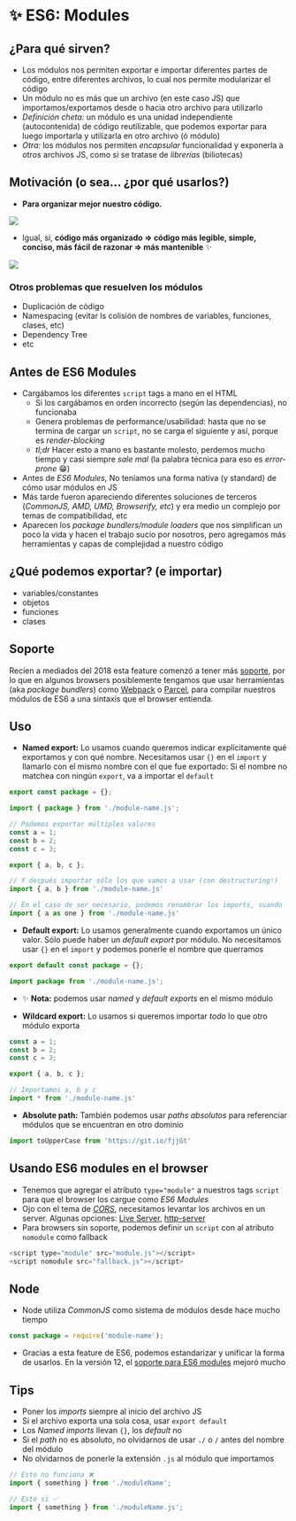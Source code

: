 # ✨ ES6: Modules

## ¿Para qué sirven?

- Los módulos nos permiten exportar e importar diferentes partes de código, entre diferentes archivos, lo cual nos permite modularizar el código
- Un módulo no es más que un archivo (en este caso JS) que importamos/exportamos desde o hacia otro archivo para utilizarlo
- _Definición cheta:_ un módulo es una unidad independiente (autocontenida) de código reutilizable, que podemos exportar para luego importarla y utilizarla en otro archivo (ó módulo)
- _Otra:_ los módulos nos permiten _encapsular_ funcionalidad y exponerla a otros archivos JS, como si se tratase de _librerías_ (biliotecas)

## Motivación (o sea... ¿por qué usarlos?)

- **Para organizar mejor nuestro código.**

![](https://i.ytimg.com/vi/0FHEeG_uq5Y/maxresdefault.jpg)

- Igual, si, **código más organizado => código más legible, simple, conciso, más fácil de razonar => más mantenible** ✨

![](https://media.makeameme.org/created/clean-code-clean.jpg)

### Otros problemas que resuelven los módulos

- Duplicación de código
- Namespacing (evitar ls colisión de nombres de variables, funciones, clases, etc)
- Dependency Tree
- etc

## Antes de ES6 Modules

- Cargábamos los diferentes `script` tags a mano en el HTML
  - Si los cargábamos en orden incorrecto (según las dependencias), no funcionaba
  - Genera problemas de performance/usabilidad: hasta que no se termina de cargar un `script`, no se carga el siguiente y así, porque es _render-blocking_
  - _tl;dr_ Hacer esto a mano es bastante molesto, perdemos mucho tiempo y casi siempre _sale mal_ (la palabra técnica para eso es _error-prone_ 😁)
- Antes de _ES6 Modules_, No teníamos una forma nativa (y standard) de cómo usar módulos en JS 
- Más tarde fueron apareciendo diferentes soluciones de terceros (_CommonJS, AMD, UMD, Browserify, etc_) y era medio un complejo por temas de compatibilidad, etc
- Aparecen los _package bundlers/module loaders_ que nos simplifican un poco la vida y hacen el trabajo sucio por nosotros, pero agregamos más herramientas y capas de complejidad a nuestro código

## ¿Qué podemos exportar? (e importar)

- variables/constantes
- objetos
- funciones
- clases

## Soporte

Recíen a mediados del 2018 esta feature comenzó a tener más [soporte](https://caniuse.com/#feat=es6-module), por lo que en algunos browsers posiblemente tengamos que usar herramientas (aka _package bundlers_) como [Webpack](https://webpack.js.org/) o [Parcel](https://parceljs.org/), para compilar nuestros módulos de ES6 a una sintaxis que el browser entienda.

## Uso

- **Named export:** Lo usamos cuando queremos indicar explícitamente qué exportamos y con qué nombre. Necesitamos usar `{}` en el `import` y llamarlo con el mismo nombre con el que fue exportado: Si el nombre no matchea con ningún `export`, va a importar el `default`

```js
export const package = {};

import { package } from './module-name.js';
```

```js
// Podemos exportar múltiples valores
const a = 1;
const b = 2;
const c = 3;

export { a, b, c };

// Y después importar sólo los que vamos a usar (con destructuring!)
import { a, b } from './module-name.js'

// En el caso de ser necesario, podemos renombrar los imports, suando 'as'
import { a as one } from './module-name.js'
```

- **Default export:** Lo usamos generalmente cuando exportamos un único valor. Sólo puede haber un _default export_ por módulo. No necesitamos usar `{}` en el `import` y podemos ponerle el nombre que querramos

```js
export default const package = {};

import package from './module-name.js';
```

- ✨ **Nota:** podemos usar _named_ y _default exports_ en el mismo módulo

- **Wildcard export:** Lo usamos si queremos importar _todo_ lo que otro módulo exporta

```js
const a = 1;
const b = 2;
const c = 3;

export { a, b, c };

// Importamos a, b y c
import * from './module-name.js'
```

- **Absolute path:** También podemos usar _paths absolutos_ para referenciar módulos que se encuentran en otro dominio

```js
import toUpperCase from 'https://git.io/fjjGt'
```

## Usando ES6 modules en el browser

- Tenemos que agregar el atributo `type="module"` a nuestros tags `script` para que el browser los cargue como _ES6 Modules_
- Ojo con el tema de [_CORS_](https://www.youtube.com/watch?v=1maCPA28eCo), necesitamos levantar los archivos en un server. Algunas opciones: [Live Server](https://marketplace.visualstudio.com/items?itemName=ritwickdey.LiveServer), [http-server](https://www.npmjs.com/package/http-server)
- Para browsers sin soporte, podemos definir un `script` con al atributo `nomodule` como fallback

```js
<script type="module" src="module.js"></script>
<script nomodule src="fallback.js"></script>
```

## Node

- Node utiliza _CommonJS_ como sistema de módulos desde hace mucho tiempo

```js
const package = require('module-name');
```

- Gracias a esta feature de ES6, podemos estandarizar y unificar la forma de usarlos. En la versión 12, el [soporte para ES6 modules](https://blog.logrocket.com/es-modules-in-node-js-12-from-experimental-to-release/) mejoró mucho

## Tips

- Poner los _imports_ siempre al inicio del archivo JS
- Si el archivo exporta una sola cosa, usar `export default`
- Los _Named imports_ llevan `{}`, los _default_ no
- Si el _path_ no es absoluto, no olvidarnos de usar `./` o `/` antes del nombre del módulo
- No olvidarnos de ponerle la extensión `.js` al módulo que importamos

```js
// Esto no funciona ❌
import { something } from './moduleName';

// Esto si ✅
import { something } from './moduleName.js';
```

